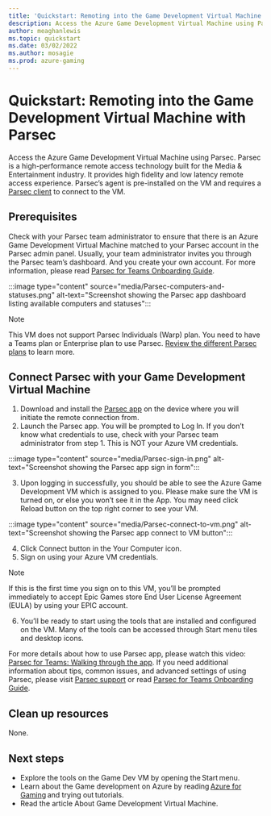 ```yaml
---
title: 'Quickstart: Remoting into the Game Development Virtual Machine with Parsec' 
description: Access the Azure Game Development Virtual Machine using Parsec.
author: meaghanlewis
ms.topic: quickstart
ms.date: 03/02/2022
ms.author: mosagie
ms.prod: azure-gaming
---
```


# Quickstart: Remoting into the Game Development Virtual Machine with Parsec

Access the Azure Game Development Virtual Machine using Parsec. Parsec is a high-performance remote access technology built for the Media & Entertainment industry. It provides high fidelity and low latency remote access experience. Parsec’s agent is pre-installed on the VM and requires a [Parsec client](https://parsec.app/downloads) to connect to the VM.

## Prerequisites

Check with your Parsec team administrator to ensure that there is an Azure Game Development Virtual Machine matched to your Parsec account in the Parsec admin panel. Usually, your team administrator invites you through the Parsec team’s dashboard. And you create your own account. For more information, please read [Parsec for Teams Onboarding Guide](https://pages.parsec.app/hubfs/AWS%20AMI%20marketplace/Parsec%20for%20Teams%20Onboarding%20Guide.pdf).

:::image type="content" source="media/Parsec-computers-and-statuses.png" alt-text="Screenshot showing the Parsec app dashboard listing available computers and statuses":::

> [!NOTE]
> This VM does not support Parsec Individuals (Warp) plan. You need to have a Teams plan or Enterprise plan to use Parsec. [Review the different Parsec plans](https://parsec.app/pricing) to learn more.

## Connect Parsec with your Game Development Virtual Machine

1. Download and install the [Parsec app](https://parsec.app/downloads) on the device where you will initiate the remote connection from.
2. Launch the Parsec app. You will be prompted to Log In. If you don’t know what credentials to use, check with your Parsec team administrator from step 1. This is NOT your Azure VM credentials.

:::image type="content" source="media/Parsec-sign-in.png" alt-text="Screenshot showing the Parsec app sign in form":::

3. Upon logging in successfully, you should be able to see the Azure Game Development VM which is assigned to you. Please make sure the VM is turned on, or else you won’t see it in the App. You may need click Reload button on the top right corner to see your VM.

:::image type="content" source="media/Parsec-connect-to-vm.png" alt-text="Screenshot showing the Parsec app connect to VM button":::

4. Click Connect button in the Your Computer icon.
5. Sign on using your Azure VM credentials.

> [!NOTE]
> If this is the first time you sign on to this VM, you’ll be prompted immediately to accept Epic Games store End User License Agreement (EULA) by using your EPIC account.

6. You’ll be ready to start using the tools that are installed and configured on the VM. Many of the tools can be accessed through Start menu tiles and desktop icons.

For more details about how to use Parsec app, please watch this video: [Parsec for Teams: Walking through the app](https://www.youtube.com/watch?v=OaMl_p64zak). If you need additional information about tips, common issues, and advanced settings of using Parsec, please visit [Parsec support](https://support.parsec.app) or read [Parsec for Teams Onboarding Guide](https://pages.parsec.app/hubfs/AWS%20AMI%20marketplace/Parsec%20for%20Teams%20Onboarding%20Guide.pdf).  

## Clean up resources

None.

## Next steps

- Explore the tools on the Game Dev VM by opening the Start menu.
- Learn about the Game development on Azure by reading [Azure for Gaming](https://docs.microsoft.com/gaming/azure/) and trying out tutorials.
- Read the article About Game Development Virtual Machine.
